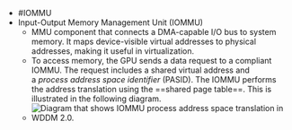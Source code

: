 - #IOMMU
- Input-Output Memory Management Unit (IOMMU)
	- MMU component that connects a DMA-capable I/O bus to system memory. It maps device-visible virtual addresses to physical addresses, making it useful in virtualization.
	- To access memory, the GPU sends a data request to a compliant IOMMU. The request includes a shared virtual address and a *process address space identifier* (PASID). The IOMMU performs the address translation using the ==shared page table==. This is illustrated in the following diagram.
	- ![Diagram that shows IOMMU process address space translation in WDDM 2.0.](https://learn.microsoft.com/en-us/windows-hardware/drivers/display/images/iommu-model.1.png)